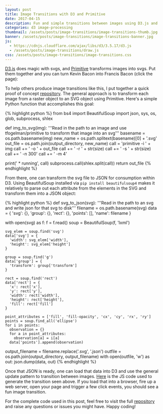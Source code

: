 ```yaml
---
layout: post
title: Image Transitions with D3 and Primitive
date: 2017-04-15
description: Fun and simple transitions between images using D3.js and @fogleman's Primitive library.
categories: d3 image-processing
thumbnail: /assets/posts/image-transitions/image-transitions-thumb.jpg
banner: /assets/posts/image-transitions/image-transitions-banner.jpg
js:
  - https://cdnjs.cloudflare.com/ajax/libs/d3/3.5.17/d3.js 
  - /assets/posts/image-transitions/draw.js
css: /assets/posts/image-transitions/image-transitions.css
---
```


[D3.js](https://d3js.org/) does magic with svgs, and [Primitive](https://github.com/fogleman/primitive) transforms images into svgs. Put them together and you can turn Kevin Bacon into Francis Bacon (click the page):

<div id='target'></div>

To help others produce image transitions like this, I put together a quick proof of concept [repository](https://github.com/duhaime/d3-image-transitions). The general approach is to transform each image from a raster object to an SVG object using Primitive. Here's a simple Python function that accomplishes this goal:

{% highlight python %}
from bs4 import BeautifulSoup
import json, sys, os, glob, subprocess, shlex

def img_to_svg(img):
  '''Read in the path to an image and use tfogelman/primitive
  to transform that image into an svg'''
  basename = os.path.basename(img)
  new_name = os.path.splitext(basename)[0] + '.svg'
  out_file = os.path.join(output_directory, new_name)
  call =  'primitive -i ' + img 
  call += ' -o ' + out_file
  call += ' -r ' + str(size)
  call += ' -s ' + str(size)
  call += ' -n 300' 
  call += ' -m 4'

  print(' * running', call)
  subprocess.call(shlex.split(call))
  return out_file
{% endhighlight %}

From there, one can transform the svg file to JSON for consumption within D3. Using BeautifulSoup installed via `pip install beautifulsoup4` makes it relatively to parse out each attribute from the elements in the SVG and transform them into a JSON object:

{% highlight python %}
def svg_to_json(svg):
  '''Read in the path to an svg and write json for that svg to disk'''
  filename = os.path.basename(svg)
  data = {
    'svg': {},
    'group': {},
    'rect': {},
    'points': [],
    'name': filename
  }

  with open(svg) as f:
    f = f.read()
    soup = BeautifulSoup(f, 'lxml')

    svg_elem = soup.find('svg')
    data['svg'] = {
      'width': svg_elem['width'],
      'height': svg_elem['height']
    }

    group = soup.find('g')
    data['group'] = {
      'transform': group['transform']
    } 

    rect = soup.find('rect')
    data['rect'] = {
      'x': rect['x'],
      'y': rect['y'],
      'width': rect['width'],
      'height': rect['height'],
      'fill': rect['fill']
    }

    point_attributes = ['fill', 'fill-opacity', 'cx', 'cy', 'rx', 'ry']
    points = soup.find_all('ellipse')
    for i in points:
      observation = {}
      for a in point_attributes:
        observation[a] = i[a]
      data['points'].append(observation)

  output_filename = filename.replace('.svg', '.json')
  outfile = os.path.join(output_directory, output_filename)
  with open(outfile, 'w') as out:
    json.dump(data, out)
{% endhighlight %}

Once that JSON is ready, one can load that data into D3 and use the general update pattern to transition between images. [Here](https://github.com/duhaime/d3-image-transitions/blob/master/draw.js) is the JS code used to generate the transition seen above. If you load that into a browser, fire up a web server, open your page and trigger a few click events, you should see a fun image transition.

For the complete code used in this post, feel free to visit the full [repository](https://github.com/duhaime/d3-image-transitions) and raise any questions or issues you might have. Happy coding!